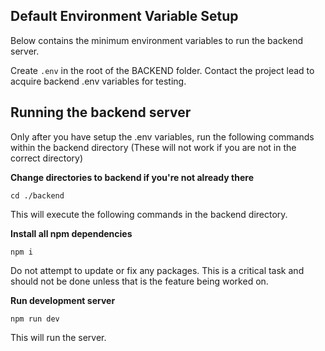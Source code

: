 ## Default Environment Variable Setup
Below contains the minimum environment variables to run the backend server.

Create `.env` in the root of the BACKEND folder.
Contact the project lead to acquire backend .env variables for testing.


## Running the backend server
Only after you have setup the .env variables, run the following commands within the backend directory (These will not work if you are not in the correct directory)

**Change directories to backend if you're not already there**
```
cd ./backend
```
This will execute the following commands in the backend directory.

**Install all npm dependencies**
```
npm i
```
Do not attempt to update or fix any packages. This is a critical task and should not be done unless that is the feature being worked on.


**Run development server**
```
npm run dev
```
This will run the server.